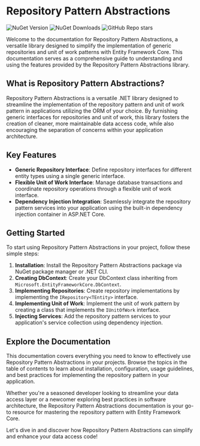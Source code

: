 # Repository Pattern Abstractions

![NuGet Version](https://img.shields.io/nuget/v/Qrtix.RepositoryPattern.Abstractions?style=flat&logo=nuget)
![NuGet Downloads](https://img.shields.io/nuget/dt/Qrtix.RepositoryPattern.Abstractions?style=flat&logo=nuget)
![GitHub Repo stars](https://img.shields.io/github/stars/Q-rtix/RepositoryPattern?style=flat&logo=github)

Welcome to the documentation for Repository Pattern Abstractions, a versatile library designed to simplify the
implementation of generic repositories and unit of work patterns with Entity Framework Core. This documentation serves
as a comprehensive guide to understanding and using the features provided by the Repository Pattern Abstractions
library.

## What is Repository Pattern Abstractions?

Repository Pattern Abstractions is a versatile .NET library designed to streamline the implementation of the repository
pattern and unit of work pattern in applications utilizing the ORM of your choice. By furnishing generic interfaces for
repositories and unit of work, this library fosters the creation of cleaner, more maintainable data access code, while
also encouraging the separation of concerns within your application architecture.

## Key Features

- **Generic Repository Interface**: Define repository interfaces for different entity types using a single generic
  interface.
- **Flexible Unit of Work Interface**: Manage database transactions and coordinate repository operations through a
  flexible unit of work interface.
- **Dependency Injection Integration**: Seamlessly integrate the repository pattern services into your application using
  the built-in dependency injection container in ASP.NET Core.

## Getting Started

To start using Repository Pattern Abstractions in your project, follow these simple steps:

1. **Installation**: Install the Repository Pattern Abstractions package via NuGet package manager or .NET CLI.
2. **Creating DbContext**: Create your DbContext class inheriting from `Microsoft.EntityFrameworkCore.DbContext`.
3. **Implementing Repositories**: Create repository implementations by implementing the `IRepository<TEntity>`
   interface.
4. **Implementing Unit of Work**: Implement the unit of work pattern by creating a class that implements
   the `IUnitOfWork` interface.
5. **Injecting Services**: Add the repository pattern services to your application's service collection using dependency
   injection.

## Explore the Documentation

This documentation covers everything you need to know to effectively use Repository Pattern Abstractions in your
projects. Browse the topics in the table of contents to learn about installation, configuration, usage guidelines, and
best practices for implementing the repository pattern in your application.

Whether you're a seasoned developer looking to streamline your data access layer or a newcomer exploring best practices
in software architecture, the Repository Pattern Abstractions documentation is your go-to resource for mastering the
repository pattern with Entity Framework Core.

Let's dive in and discover how Repository Pattern Abstractions can simplify and enhance your data access code!
